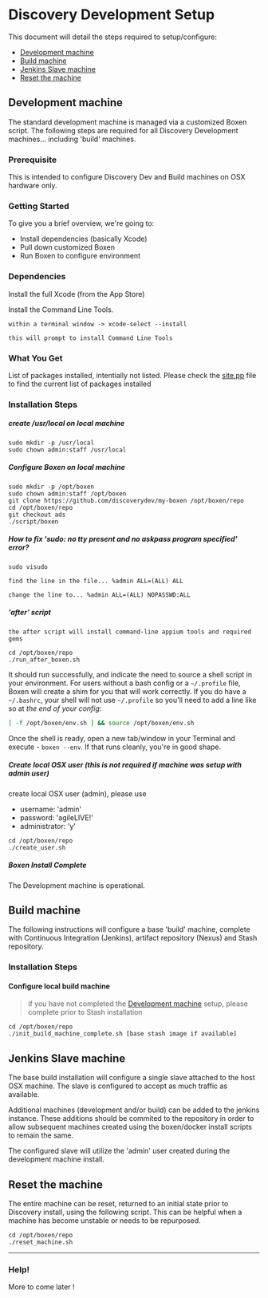 # Discovery Development Setup

This document will detail the steps required to setup/configure:
* [Development machine](#development-machine)
* [Build machine](#build-machine)
* [Jenkins Slave machine](#jenkins-slave-machine)
* [Reset the machine](#reset-the-machine)

## Development machine

The standard development machine is managed via a customized Boxen script.  The following steps are required for all Discovery Development machines... including 'build' machines.

### Prerequisite

This is intended to configure Discovery Dev and Build machines on OSX hardware only.

### Getting Started

To give you a brief overview, we're going to:

* Install dependencies (basically Xcode)
* Pull down customized Boxen
* Run Boxen to configure environment

### Dependencies

Install the full Xcode (from the App Store) 

Install the Command Line Tools.
```
within a terminal window -> xcode-select --install

this will prompt to install Command Line Tools
```

### What You Get

List of packages installed, intentially not listed.  Please check the [site.pp](https://github.com/discoverydev/my-boxen/blob/ads/manifests/site.pp) file to find the current list of packages installed

### Installation Steps

##### create /usr/local on local machine
```
sudo mkdir -p /usr/local
sudo chown admin:staff /usr/local
```

##### Configure Boxen on local machine
```
sudo mkdir -p /opt/boxen
sudo chown admin:staff /opt/boxen
git clone https://github.com/discoverydev/my-boxen /opt/boxen/repo
cd /opt/boxen/repo
git checkout ads
./script/boxen
```
##### How to fix 'sudo: no tty present and no askpass program specified' error?
```
sudo visudo

find the line in the file... %admin ALL=(ALL) ALL

change the line to... %admin ALL=(ALL) NOPASSWD:ALL
```

##### 'after' script
```
the after script will install command-line appium tools and required gems

cd /opt/boxen/repo
./run_after_boxen.sh
```

It should run successfully, and indicate the need to source a shell script in your environment.  For users without a bash config or a `~/.profile` file, Boxen will create a shim for you that will work correctly.  If you do have a `~/.bashrc`, your shell will not use `~/.profile` so you'll need to add a line like so at _the end of your config_:

``` sh
[ -f /opt/boxen/env.sh ] && source /opt/boxen/env.sh
```

Once the shell is ready, open a new tab/window in your Terminal
and execute - `boxen --env`.
If that runs cleanly, you're in good shape.

##### Create local OSX user (this is not required if machine was setup with admin user)
create local OSX user (admin), please use
- username: 'admin'
- password: 'agileLIVE!'
- administrator: 'y'

```
cd /opt/boxen/repo
./create_user.sh
```

##### Boxen Install Complete
The Development machine is operational.

## Build machine
The following instructions will configure a base 'build' machine, complete with Continuous Integration (Jenkins), artifact repository (Nexus) and Stash repository.

### Installation Steps
#### Configure local build machine

> if you have not completed the [Development machine](#development-machine) setup, please complete prior to Stash installation

```
cd /opt/boxen/repo
./init_build_machine_complete.sh [base stash image if available]
```

## Jenkins Slave machine
The base build installation will configure a single slave attached to the host OSX machine.  The slave is configured to accept as much traffic as available.

Additional machines (development and/or build) can be added to the jenkins instance.  These additions should be commited to the repository in order to allow subsequent machines created using the  boxen/docker install scripts to remain the same.

The configured slave will utilize the 'admin' user created during the development machine install.

## Reset the machine
The entire machine can be reset, returned to an initial state prior to Discovery install, using the following script.  This can be helpful when a machine has become unstable or needs to be repurposed.

```
cd /opt/boxen/repo
./reset_machine.sh
```

----
### Help!
More to come later !
